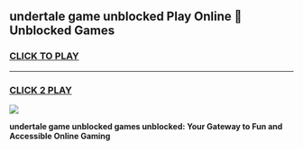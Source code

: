 
## undertale game unblocked Play Online 👋 Unblocked Games
<h3>
<a href="https://premium.freeplayer.one?title=undertale_game_unblocked&ref=19F">CLICK TO PLAY</a></h3>
<hr>

<h3>
<a href="https://premium.freeplayer.one?title=undertale_game_unblocked&ref=19F">CLICK 2 PLAY</a>
  
</h3>

<a href="https://premium.freeplayer.one?title=undertale_game_unblocked&ref=19F"><img src="https://clearcache.store/games.png"></a>


**undertale game unblocked games unblocked: Your Gateway to Fun and Accessible Online Gaming**
